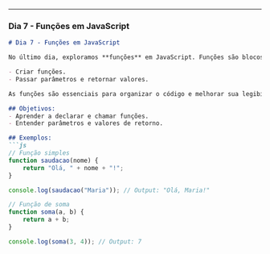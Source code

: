 
---

### **Dia 7 - Funções em JavaScript**

```markdown
# Dia 7 - Funções em JavaScript

No último dia, exploramos **funções** em JavaScript. Funções são blocos de código que podem ser reutilizados em diferentes partes do programa. Vimos como:

- Criar funções.
- Passar parâmetros e retornar valores.

As funções são essenciais para organizar o código e melhorar sua legibilidade.

## Objetivos:
- Aprender a declarar e chamar funções.
- Entender parâmetros e valores de retorno.

## Exemplos:
```js
// Função simples
function saudacao(nome) {
    return "Olá, " + nome + "!";
}

console.log(saudacao("Maria")); // Output: "Olá, Maria!"

// Função de soma
function soma(a, b) {
    return a + b;
}

console.log(soma(3, 4)); // Output: 7
